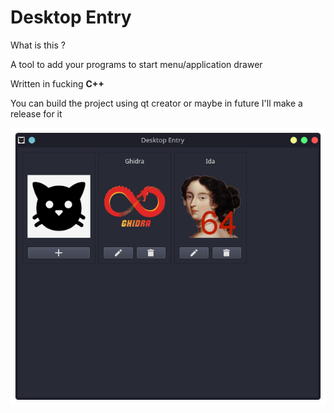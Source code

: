 # Desktop Entry

What is this ?

A tool to add your programs to start menu/application drawer

Written in fucking **C++**

You can build the project using qt creator or maybe in future I'll make a release for it

![](assets/sc.png)
